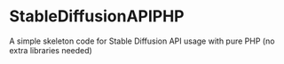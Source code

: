 # StableDiffusionAPIPHP
A simple skeleton code for Stable Diffusion API usage with pure PHP (no extra libraries needed)
